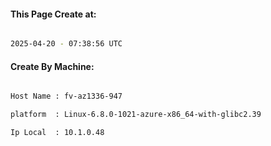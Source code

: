 
   
#### This Page Create at:

```bash

2025-04-20 - 07:38:56 UTC

```

#### Create By Machine:

```bash

Host Name : fv-az1336-947

platform  : Linux-6.8.0-1021-azure-x86_64-with-glibc2.39

Ip Local  : 10.1.0.48

```

